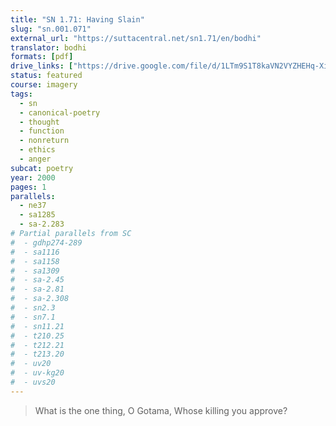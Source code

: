 ```yaml
---
title: "SN 1.71: Having Slain"
slug: "sn.001.071"
external_url: "https://suttacentral.net/sn1.71/en/bodhi"
translator: bodhi
formats: [pdf]
drive_links: ["https://drive.google.com/file/d/1LTm9S1T8kaVN2VYZHEHq-XiNFa98_m7D"]
status: featured
course: imagery
tags:
  - sn
  - canonical-poetry
  - thought
  - function
  - nonreturn
  - ethics
  - anger
subcat: poetry
year: 2000
pages: 1
parallels:
  - ne37
  - sa1285
  - sa-2.283
# Partial parallels from SC
#  - gdhp274-289
#  - sa1116
#  - sa1158
#  - sa1309
#  - sa-2.45
#  - sa-2.81
#  - sa-2.308
#  - sn2.3
#  - sn7.1
#  - sn11.21
#  - t210.25
#  - t212.21
#  - t213.20
#  - uv20
#  - uv-kg20
#  - uvs20
---
```


> What is the one thing, O Gotama,
Whose killing you approve?

<!---->
